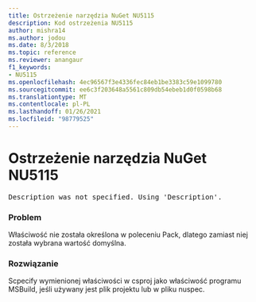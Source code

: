 ```yaml
---
title: Ostrzeżenie narzędzia NuGet NU5115
description: Kod ostrzeżenia NU5115
author: mishra14
ms.author: jodou
ms.date: 8/3/2018
ms.topic: reference
ms.reviewer: anangaur
f1_keywords:
- NU5115
ms.openlocfilehash: 4ec96567f3e4336fec84eb1be3383c59e1099780
ms.sourcegitcommit: ee6c3f203648a5561c809db54ebeb1d0f0598b68
ms.translationtype: MT
ms.contentlocale: pl-PL
ms.lasthandoff: 01/26/2021
ms.locfileid: "98779525"
---
```

# <a name="nuget-warning-nu5115"></a>Ostrzeżenie narzędzia NuGet NU5115
<pre>Description was not specified. Using 'Description'.</pre>

### <a name="issue"></a>Problem

Właściwość nie została określona w poleceniu Pack, dlatego zamiast niej została wybrana wartość domyślna.


### <a name="solution"></a>Rozwiązanie

Scpecify wymienionej właściwości w csproj jako właściwość programu MSBuild, jeśli używany jest plik projektu lub w pliku nuspec.

